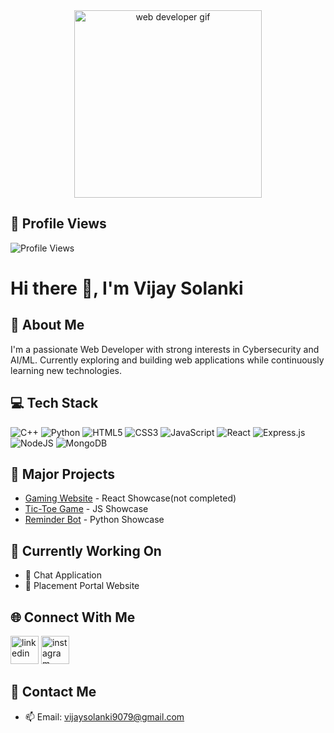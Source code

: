 <div align="center">
  <img src="https://media.giphy.com/media/qgQUggAC3Pfv687qPC/giphy.gif" width="300" alt="web developer gif"/>
</div>

## 👀 Profile Views
![Profile Views](https://komarev.com/ghpvc/?username=your-username&color=blueviolet)

# Hi there 👋, I'm Vijay Solanki

## 💫 About Me
I'm a passionate Web Developer with strong interests in Cybersecurity and AI/ML. Currently exploring and building web applications while continuously learning new technologies.

## 💻 Tech Stack
![C++](https://img.shields.io/badge/c++-%2300599C.svg?style=for-the-badge&logo=c%2B%2B&logoColor=white)
![Python](https://img.shields.io/badge/python-3670A0?style=for-the-badge&logo=python&logoColor=ffdd54)
![HTML5](https://img.shields.io/badge/html5-%23E34F26.svg?style=for-the-badge&logo=html5&logoColor=white)
![CSS3](https://img.shields.io/badge/css3-%231572B6.svg?style=for-the-badge&logo=css3&logoColor=white)
![JavaScript](https://img.shields.io/badge/javascript-%23323330.svg?style=for-the-badge&logo=javascript&logoColor=%23F7DF1E)
![React](https://img.shields.io/badge/react-%2320232a.svg?style=for-the-badge&logo=react&logoColor=%2361DAFB)
![Express.js](https://img.shields.io/badge/express.js-%23404d59.svg?style=for-the-badge&logo=express&logoColor=%2361DAFB)
![NodeJS](https://img.shields.io/badge/node.js-6DA55F?style=for-the-badge&logo=node.js&logoColor=white)
![MongoDB](https://img.shields.io/badge/MongoDB-%234ea94b.svg?style=for-the-badge&logo=mongodb&logoColor=white)

## 🚀 Major Projects
- [Gaming Website](https://github.com/vijaysolanki9079/Gaming-Website) - React Showcase(not completed)
- [Tic-Toe Game](https://github.com/vijaysolanki9079/Tic-Tac-Toe-Game) - JS Showcase
- [Reminder Bot](https://github.com/vijaysolanki9079/Reminder-Bot) - Python Showcase

## 🔨 Currently Working On
- 💬 Chat Application
- 🤖 Placement Portal Website

## 🌐 Connect With Me
<p align="left">
<a href="https://www.linkedin.com/in/vijay-solanki-446258303/"><img src="https://skillicons.dev/icons?i=linkedin" width="45" height="45" alt="linkedin"/></a>
<a href="https://www.instagram.com/i_vijay_sk_04?igsh=MTZ6OHJxY3VpNGZ4OQ=="><img src="https://www.vectorlogo.zone/logos/instagram/instagram-icon.svg" width="45" height="45" alt="instagram"/></a>
</p>

## 📧 Contact Me
- 📫 Email: vijaysolanki9079@gmail.com

